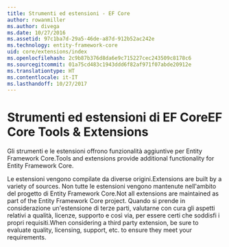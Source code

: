 ```yaml
---
title: Strumenti ed estensioni - EF Core
author: rowanmiller
ms.author: divega
ms.date: 10/27/2016
ms.assetid: 97c1ba7d-29a5-46de-a87d-912b52ac242e
ms.technology: entity-framework-core
uid: core/extensions/index
ms.openlocfilehash: 2c9b87b376d8da6e9c715227cec243509c8178c6
ms.sourcegitcommit: 01a75cd483c1943ddd6f82af971f07abde20912e
ms.translationtype: HT
ms.contentlocale: it-IT
ms.lasthandoff: 10/27/2017
---
```

# <a name="ef-core-tools--extensions"></a><span data-ttu-id="8f7cf-102">Strumenti ed estensioni di EF Core</span><span class="sxs-lookup"><span data-stu-id="8f7cf-102">EF Core Tools & Extensions</span></span>

<span data-ttu-id="8f7cf-103">Gli strumenti e le estensioni offrono funzionalità aggiuntive per Entity Framework Core.</span><span class="sxs-lookup"><span data-stu-id="8f7cf-103">Tools and extensions provide additional functionality for Entity Framework Core.</span></span>

<span data-ttu-id="8f7cf-104">Le estensioni vengono compilate da diverse origini.</span><span class="sxs-lookup"><span data-stu-id="8f7cf-104">Extensions are built by a variety of sources.</span></span> <span data-ttu-id="8f7cf-105">Non tutte le estensioni vengono mantenute nell'ambito del progetto di Entity Framework Core.</span><span class="sxs-lookup"><span data-stu-id="8f7cf-105">Not all extensions are maintained as part of the Entity Framework Core project.</span></span> <span data-ttu-id="8f7cf-106">Quando si prende in considerazione un'estensione di terze parti, valutarne con cura gli aspetti relativi a qualità, licenze, supporto e così via, per essere certi che soddisfi i propri requisiti.</span><span class="sxs-lookup"><span data-stu-id="8f7cf-106">When considering a third party extension, be sure to evaluate quality, licensing, support, etc. to ensure they meet your requirements.</span></span>
